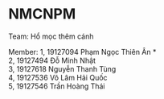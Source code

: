 # NMCNPM
Team: Hổ mọc thêm cánh

Member:
1, 19127094	Phạm Ngọc Thiên Ân      *\
2, 19127494	Đỗ Minh Nhật\
3, 19127618	Nguyễn Thanh Tùng\
4, 19127536	Võ Lâm Hải Quốc\
5, 19127546	Trần Hoàng Thái
